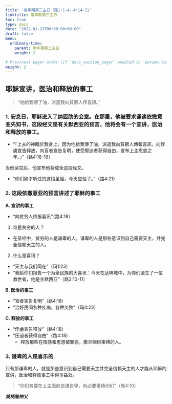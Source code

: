```yaml
---
title: '常年期第三主日（路1:1-4，4:14-21'
linktitle: 常年期第三主日
toc: true
type: docs
date: "2022-01-23T00:00:00+08:00"
draft: false
menu:
  ordinary-time:
    parent: 常年期第二主日
    weight: 2

# Prev/next pager order (if `docs_section_pager` enabled in `params.toml`)
weight: 2
---
```


## 耶穌宣讲，医治和释放的事工
> “祂給我傅了油，派遣我向貧窮人传喜訊。”

### 1. 安息日，耶稣进入了纳匝肋的会堂。在那里，他被要求诵读依撒意亚先知书，这段经文是有关默西亚的预言，他将会有一个宣讲，医治和释放的事工。
- “『上主的神臨於我身上，因为他給我傳了油，派遣我向貧窮人傳報喜訊，向俘虜宣告释放，向盲者宣告复明，使受壓迫者获得自由，宣布上主恩慈之年。』”（路4:18-19）

当他读完后，他宣布他将成全这段经文。
- “你们刚才听过的这段圣經，今天应验了。”（路4:21）

### 2. 这段依撒意亚的预言讲述了耶稣的事工
__A. 宣讲的事工__
- “向贫穷人传报喜讯“（路4:18）

1. 谁是贫穷的人？
- 在圣经中，贫穷的人是谦卑的人。谦卑的人是那些意识到自己需要天主，并完全信赖天主的人。

2. 什么是喜讯？
- “天主与我们同在”（玛1:23）
- “我給你们报告一个为全民族的大喜讯：今天在达味城中，为你们诞生了一位救世者，他是主默西亚”（路2:10-11）

__B. 医治的事工__
- “盲者宣告复明”（路4:18）
- “治好民间各种疾病，各种災殃”（玛4:23）

__C. 释放的事工__
- “俘虜宣告释放”（路4:18）
- “压迫者获得自由”（路4:18）
  - 释放那些在情感和思想被罪恶，撒旦捆绑束缚的人。

### 3. 谦卑的人是喜乐的
只有那谦卑的人，就是那些意识到自己需要天主并完全信赖天主的人才能从耶穌的宣讲，医治和释放事工中得享益处。

> “你们务要在上主面前自谦自卑，他必要舉扬你们”（雅4:10）

___黄柄隆神父___
